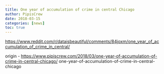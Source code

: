 ```yaml
---
title: One year of accumulation of crime in central Chicago
author: PipisCrew
date: 2018-03-15
categories: [news]
toc: true
---
```


https://www.reddit.com/r/dataisbeautiful/comments/84joxm/one_year_of_accumulation_of_crime_in_central/

origin - https://www.pipiscrew.com/2018/03/one-year-of-accumulation-of-crime-in-central-chicago/ one-year-of-accumulation-of-crime-in-central-chicago